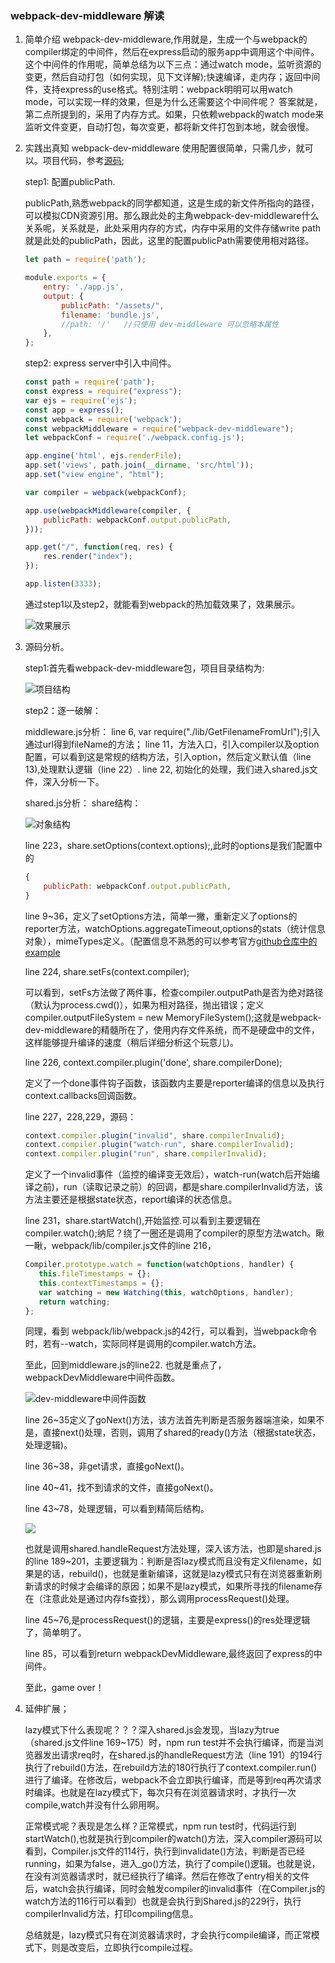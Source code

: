 ### webpack-dev-middleware 解读
 1. 简单介绍
    webpack-dev-middleware,作用就是，生成一个与webpack的compiler绑定的中间件，然后在express启动的服务app中调用这个中间件。
    这个中间件的作用呢，简单总结为以下三点：通过watch mode，监听资源的变更，然后自动打包（如何实现，见下文详解);快速编译，走内存；返回中间件，支持express的use格式。特别注明：webpack明明可以用watch mode，可以实现一样的效果，但是为什么还需要这个中间件呢？
    答案就是，第二点所提到的，采用了内存方式。如果，只依赖webpack的watch mode来监听文件变更，自动打包，每次变更，都将新文件打包到本地，就会很慢。
 2. 实践出真知
    webpack-dev-middleware 使用配置很简单，只需几步，就可以。项目代码，参考[源码](https://github.com/webfrontzhifei/webpack-step-step.git);

    step1: 配置publicPath.

      publicPath,熟悉webpack的同学都知道，这是生成的新文件所指向的路径，可以模拟CDN资源引用。那么跟此处的主角webpack-dev-middleware什么关系呢，关系就是，此处采用内存的方式，内存中采用的文件存储write path就是此处的publicPath，因此，这里的配置publicPath需要使用相对路径。

      ```js
      let path = require('path');

      module.exports = {
          entry: './app.js',
          output: {
              publicPath: "/assets/",
              filename: 'bundle.js',
              //path: '/'   //只使用 dev-middleware 可以忽略本属性
          },
      };

      ```
    step2: express server中引入中间件。

    ```js
    const path = require('path');
    const express = require("express");
    var ejs = require('ejs');
    const app = express();
    const webpack = require('webpack');
    const webpackMiddleware = require("webpack-dev-middleware");
    let webpackConf = require('./webpack.config.js');

    app.engine('html', ejs.renderFile);
    app.set('views', path.join(__dirname, 'src/html'));
    app.set("view engine", "html");

    var compiler = webpack(webpackConf);

    app.use(webpackMiddleware(compiler, {
        publicPath: webpackConf.output.publicPath,
    }));

    app.get("/", function(req, res) {
        res.render("index");
    });

    app.listen(3333);
    ```

    通过step1以及step2，就能看到webpack的热加载效果了，效果展示。

    ![效果展示](http://otsuptraw.bkt.clouddn.com/doc1.gif)

  3. 源码分析。

     step1:首先看webpack-dev-middleware包，项目目录结构为:

     ![项目结构](http://otsuptraw.bkt.clouddn.com/webpack-dev-middleware-struc.PNG)

     step2：逐一破解：

     middleware.js分析：
     line 6, var require("./lib/GetFilenameFromUrl");引入通过url得到fileName的方法；
     line 11，方法入口，引入compiler以及option配置，可以看到这是常规的结构方法，引入option，然后定义默认值（line 13),处理默认逻辑（line 22）.
     line 22, 初始化的处理，我们进入shared.js文件，深入分析一下。

     shared.js分析：
     share结构：

     ![对象结构](http://otsuptraw.bkt.clouddn.com/shared.js.PNG)

     line 223，share.setOptions(context.options);,此时的options是我们配置中的
     ```js
     {
         publicPath: webpackConf.output.publicPath,
     }
     ```
     line 9~36，定义了setOptions方法，简单一撇，重新定义了options的reporter方法，watchOptions.aggregateTimeout,options的stats（统计信息对象），mimeTypes定义。（配置信息不熟悉的可以参考官方[github仓库中的example](https://github.com/webpack/webpack-dev-middleware)

     line 224, share.setFs(context.compiler);

     可以看到，setFs方法做了两件事，检查compiler.outputPath是否为绝对路径（默认为process.cwd()），如果为相对路径，抛出错误；定义compiler.outputFileSystem = new MemoryFileSystem();这就是webpack-dev-middleware的精髓所在了，使用内存文件系统，而不是硬盘中的文件，这样能够提升编译的速度（稍后详细分析这个玩意儿)。

     line 226, context.compiler.plugin('done', share.compilerDone);

     定义了一个done事件钩子函数，该函数内主要是reporter编译的信息以及执行context.callbacks回调函数。

     line 227，228,229，源码：
     ```js
     context.compiler.plugin("invalid", share.compilerInvalid);
   	 context.compiler.plugin("watch-run", share.compilerInvalid);
   	 context.compiler.plugin("run", share.compilerInvalid);
     ```
     定义了一个invalid事件（监控的编译变无效后），watch-run(watch后开始编译之前)，run（读取记录之前）的回调，都是share.compilerInvalid方法，该方法主要还是根据state状态，report编译的状态信息。

     line 231，share.startWatch(),开始监控.可以看到主要逻辑在compiler.watch();纳尼？绕了一圈还是调用了compiler的原型方法watch。瞅一瞅，webpack/lib/compiler.js文件的line 216，
     ```js
     Compiler.prototype.watch = function(watchOptions, handler) {
     	this.fileTimestamps = {};
     	this.contextTimestamps = {};
     	var watching = new Watching(this, watchOptions, handler);
     	return watching;
     };
     ```
     同理，看到 webpack/lib/webpack.js的42行，可以看到，当webpack命令时，若有--watch，实际同样是调用的compiler.watch方法。

     至此，回到middleware.js的line22. 也就是重点了，webpackDevMiddleware中间件函数。

     ![dev-middleware中间件函数](http://otsuptraw.bkt.clouddn.com/dev.PNG)

     line 26~35定义了goNext()方法，该方法首先判断是否服务器端渲染，如果不是，直接next()处理，否则，调用了shared的ready()方法（根据state状态，处理逻辑)。

     line 36~38，非get请求，直接goNext()。

     line 40~41，找不到请求的文件，直接goNext()。

     line 43~78，处理逻辑，可以看到精简后结构。

     ![](http://otsuptraw.bkt.clouddn.com/process.PNG)

     也就是调用shared.handleRequest方法处理，深入该方法，也即是shared.js的line 189~201，主要逻辑为：判断是否lazy模式而且没有定义filename，如果是的话，rebuild()，也就是重新编译，这就是lazy模式只有在浏览器重新刷新请求的时候才会编译的原因；如果不是lazy模式，如果所寻找的filename存在（注意此处是通过内存fs查找），那么调用processRequest()处理。

     line 45~76,是processRequest()的逻辑，主要是express()的res处理逻辑了，简单明了。

     line 85，可以看到return webpackDevMiddleware,最终返回了express的中间件。

     至此，game over！

 4. 延伸扩展；

    lazy模式下什么表现呢？？？深入shared.js会发现，当lazy为true（shared.js文件line 169~175）时，npm run test并不会执行编译，而是当浏览器发出请求req时，在shared.js的handleRequest方法（line 191）的194行执行了rebuild()方法，在rebuild方法的180行执行了context.compiler.run()进行了编译。在修改后，webpack不会立即执行编译，而是等到req再次请求时编译。也就是在lazy模式下，每次只有在浏览器请求时，才执行一次compile,watch并没有什么卵用啊。

    正常模式呢？表现是怎么样？正常模式，npm run test时，代码运行到startWatch(),也就是执行到compiler的watch()方法，深入compiler源码可以看到，Compiler.js文件的114行，执行到invalidate()方法，判断是否已经running，如果为false，进入_go()方法，执行了compile()逻辑。也就是说，在没有浏览器请求时，就已经执行了编译。然后在修改了entry相关的文件后，watch会执行编译，同时会触发compiler的invalid事件（在Compiler.js的watch方法的116行可以看到）也就是会执行到Shared.js的229行，执行compilerInvalid方法，打印compiling信息。

    总结就是，lazy模式只有在浏览器请求时，才会执行compile编译，而正常模式下，则是改变后，立即执行compile过程。
